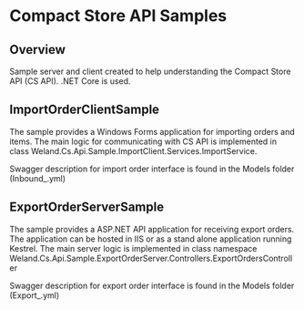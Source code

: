 # Compact Store API Samples

## Overview

Sample server and client created to help understanding the Compact Store API (CS API). .NET Core is used.

## ImportOrderClientSample

The sample provides a Windows Forms application for importing orders and items.
The main logic for communicating with CS API is implemented in class Weland.Cs.Api.Sample.ImportClient.Services.ImportService.

Swagger description for import order interface is found in the Models folder (Inbound_<version>.yml)

## ExportOrderServerSample

The sample provides a ASP.NET API application for receiving export orders. The application can be hosted in IIS or as a stand alone application running Kestrel.
The main server logic is implemented in class namespace Weland.Cs.Api.Sample.ExportOrderServer.Controllers.ExportOrdersController

Swagger description for export order interface is found in the Models folder (Export_<version>.yml)